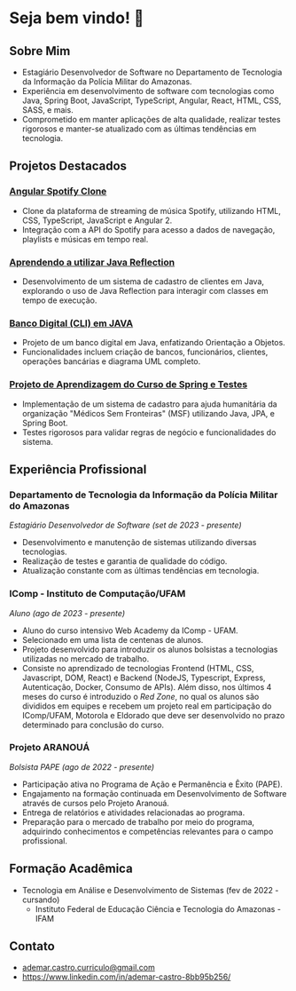 # Seja bem vindo! 👋

## Sobre Mim
- Estagiário Desenvolvedor de Software no Departamento de Tecnologia da Informação da Polícia Militar do Amazonas.
- Experiência em desenvolvimento de software com tecnologias como Java, Spring Boot, JavaScript, TypeScript, Angular, React, HTML, CSS, SASS, e mais.
- Comprometido em manter aplicações de alta qualidade, realizar testes rigorosos e manter-se atualizado com as últimas tendências em tecnologia.

## Projetos Destacados
### [Angular Spotify Clone](https://github.com/AdemarCastro/angular-clone-spotify)
- Clone da plataforma de streaming de música Spotify, utilizando HTML, CSS, TypeScript, JavaScript e Angular 2.
- Integração com a API do Spotify para acesso a dados de navegação, playlists e músicas em tempo real.

### [Aprendendo a utilizar Java Reflection](https://github.com/AdemarCastro/repositorio-atividades-pbc/tree/main/trabalho-final/trabalho-final-pbc)
- Desenvolvimento de um sistema de cadastro de clientes em Java, explorando o uso de Java Reflection para interagir com classes em tempo de execução.

### [Banco Digital (CLI) em JAVA](https://github.com/AdemarCastro/dio-java-developer/tree/main/poo/desafios/banco-digital-com-java-poo)
- Projeto de um banco digital em Java, enfatizando Orientação a Objetos.
- Funcionalidades incluem criação de bancos, funcionários, clientes, operações bancárias e diagrama UML completo.

### [Projeto de Aprendizagem do Curso de Spring e Testes](https://github.com/AdemarCastro/spring-testes-avaliacao-final)
- Implementação de um sistema de cadastro para ajuda humanitária da organização "Médicos Sem Fronteiras" (MSF) utilizando Java, JPA, e Spring Boot.
- Testes rigorosos para validar regras de negócio e funcionalidades do sistema.

## Experiência Profissional
### Departamento de Tecnologia da Informação da Polícia Militar do Amazonas
*Estagiário Desenvolvedor de Software (set de 2023 - presente)*
- Desenvolvimento e manutenção de sistemas utilizando diversas tecnologias.
- Realização de testes e garantia de qualidade do código.
- Atualização constante com as últimas tendências em tecnologia.

### IComp - Instituto de Computação/UFAM
*Aluno (ago de 2023 - presente)*
- Aluno do curso intensivo Web Academy da IComp - UFAM.
- Selecionado em uma lista de centenas de alunos.
- Projeto desenvolvido para introduzir os alunos bolsistas a tecnologias utilizadas no mercado de trabalho.
- Consiste no aprendizado de tecnologias Frontend (HTML, CSS, Javascript, DOM, React) e Backend (NodeJS, Typescript, Express, Autenticação, Docker, Consumo de APIs). Além disso, nos últimos 4 meses do curso é introduzido o *Red Zone*, no qual os alunos são divididos em equipes e recebem um projeto real em participação do IComp/UFAM, Motorola e Eldorado que deve ser desenvolvido no prazo determinado para conclusão do curso.

### Projeto ARANOUÁ
*Bolsista PAPE (ago de 2022 - presente)*
- Participação ativa no Programa de Ação e Permanência e Êxito (PAPE).
- Engajamento na formação continuada em Desenvolvimento de Software através de cursos pelo Projeto Aranouá.
- Entrega de relatórios e atividades relacionadas ao programa.
- Preparação para o mercado de trabalho por meio do programa, adquirindo conhecimentos e competências relevantes para o campo profissional.

## Formação Acadêmica
- Tecnologia em Análise e Desenvolvimento de Sistemas (fev de 2022 - cursando)
  - Instituto Federal de Educação Ciência e Tecnologia do Amazonas - IFAM 

## Contato
- ademar.castro.curriculo@gmail.com
- https://www.linkedin.com/in/ademar-castro-8bb95b256/
